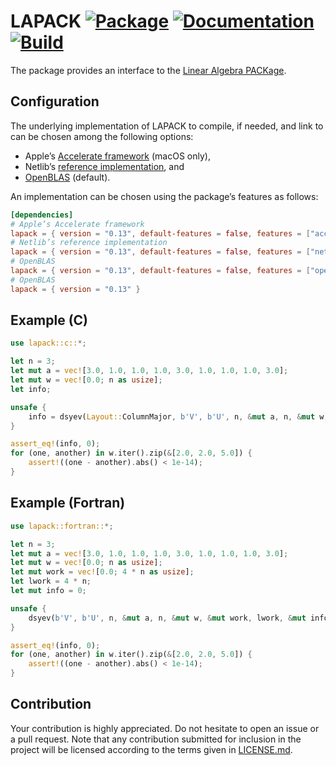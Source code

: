 # LAPACK [![Package][package-img]][package-url] [![Documentation][documentation-img]][documentation-url] [![Build][build-img]][build-url]

The package provides an interface to the [Linear Algebra PACKage][lapack].

## Configuration

The underlying implementation of LAPACK to compile, if needed, and link to can
be chosen among the following options:

* Apple’s [Accelerate framework][accelerate] (macOS only),
* Netlib’s [reference implementation][netlib], and
* [OpenBLAS][openblas] (default).

An implementation can be chosen using the package’s features as follows:

```toml
[dependencies]
# Apple’s Accelerate framework
lapack = { version = "0.13", default-features = false, features = ["accelerate"] }
# Netlib’s reference implementation
lapack = { version = "0.13", default-features = false, features = ["netlib"] }
# OpenBLAS
lapack = { version = "0.13", default-features = false, features = ["openblas"] }
# OpenBLAS
lapack = { version = "0.13" }
```

## Example (C)

```rust
use lapack::c::*;

let n = 3;
let mut a = vec![3.0, 1.0, 1.0, 1.0, 3.0, 1.0, 1.0, 1.0, 3.0];
let mut w = vec![0.0; n as usize];
let info;

unsafe {
    info = dsyev(Layout::ColumnMajor, b'V', b'U', n, &mut a, n, &mut w);
}

assert_eq!(info, 0);
for (one, another) in w.iter().zip(&[2.0, 2.0, 5.0]) {
    assert!((one - another).abs() < 1e-14);
}
```

## Example (Fortran)

```rust
use lapack::fortran::*;

let n = 3;
let mut a = vec![3.0, 1.0, 1.0, 1.0, 3.0, 1.0, 1.0, 1.0, 3.0];
let mut w = vec![0.0; n as usize];
let mut work = vec![0.0; 4 * n as usize];
let lwork = 4 * n;
let mut info = 0;

unsafe {
    dsyev(b'V', b'U', n, &mut a, n, &mut w, &mut work, lwork, &mut info);
}

assert_eq!(info, 0);
for (one, another) in w.iter().zip(&[2.0, 2.0, 5.0]) {
    assert!((one - another).abs() < 1e-14);
}
```

## Contribution

Your contribution is highly appreciated. Do not hesitate to open an issue or a
pull request. Note that any contribution submitted for inclusion in the project
will be licensed according to the terms given in [LICENSE.md](LICENSE.md).

[build-img]: https://travis-ci.org/stainless-steel/lapack.svg?branch=master
[build-url]: https://travis-ci.org/stainless-steel/lapack
[documentation-img]: https://docs.rs/lapack/badge.svg
[documentation-url]: https://docs.rs/lapack
[package-img]: https://img.shields.io/crates/v/lapack.svg
[package-url]: https://crates.io/crates/lapack

[accelerate]: https://developer.apple.com/reference/accelerate
[lapack]: https://en.wikipedia.org/wiki/LAPACK
[netlib]: http://www.netlib.org/lapack
[openblas]: http://www.openblas.net
